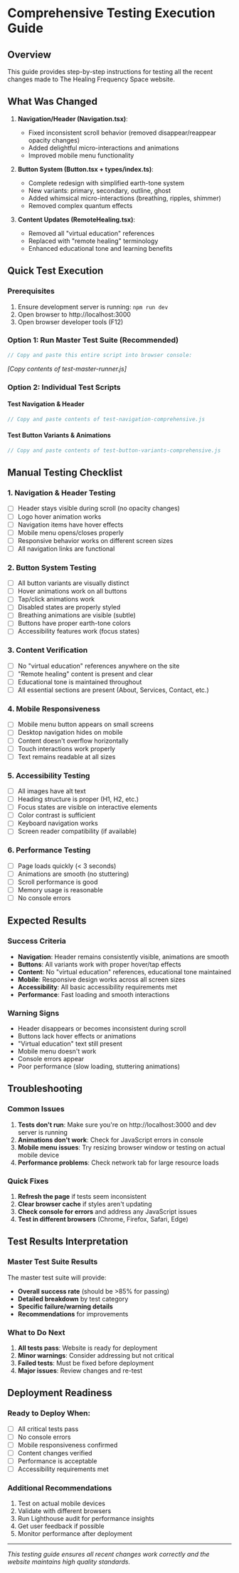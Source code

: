 # Comprehensive Testing Execution Guide

## Overview
This guide provides step-by-step instructions for testing all the recent changes made to The Healing Frequency Space website.

## What Was Changed
1. **Navigation/Header (Navigation.tsx)**:
   - Fixed inconsistent scroll behavior (removed disappear/reappear opacity changes)
   - Added delightful micro-interactions and animations
   - Improved mobile menu functionality

2. **Button System (Button.tsx + types/index.ts)**:
   - Complete redesign with simplified earth-tone system
   - New variants: primary, secondary, outline, ghost  
   - Added whimsical micro-interactions (breathing, ripples, shimmer)
   - Removed complex quantum effects

3. **Content Updates (RemoteHealing.tsx)**:
   - Removed all "virtual education" references
   - Replaced with "remote healing" terminology
   - Enhanced educational tone and learning benefits

## Quick Test Execution

### Prerequisites
1. Ensure development server is running: `npm run dev`
2. Open browser to http://localhost:3000
3. Open browser developer tools (F12)

### Option 1: Run Master Test Suite (Recommended)
```javascript
// Copy and paste this entire script into browser console:
```
*[Copy contents of test-master-runner.js]*

### Option 2: Individual Test Scripts

#### Test Navigation & Header
```javascript
// Copy and paste contents of test-navigation-comprehensive.js
```

#### Test Button Variants & Animations  
```javascript
// Copy and paste contents of test-button-variants-comprehensive.js
```

## Manual Testing Checklist

### 1. Navigation & Header Testing
- [ ] Header stays visible during scroll (no opacity changes)
- [ ] Logo hover animation works
- [ ] Navigation items have hover effects
- [ ] Mobile menu opens/closes properly
- [ ] Responsive behavior works on different screen sizes
- [ ] All navigation links are functional

### 2. Button System Testing
- [ ] All button variants are visually distinct
- [ ] Hover animations work on all buttons
- [ ] Tap/click animations work
- [ ] Disabled states are properly styled
- [ ] Breathing animations are visible (subtle)
- [ ] Buttons have proper earth-tone colors
- [ ] Accessibility features work (focus states)

### 3. Content Verification
- [ ] No "virtual education" references anywhere on the site
- [ ] "Remote healing" content is present and clear
- [ ] Educational tone is maintained throughout
- [ ] All essential sections are present (About, Services, Contact, etc.)

### 4. Mobile Responsiveness
- [ ] Mobile menu button appears on small screens
- [ ] Desktop navigation hides on mobile
- [ ] Content doesn't overflow horizontally
- [ ] Touch interactions work properly
- [ ] Text remains readable at all sizes

### 5. Accessibility Testing
- [ ] All images have alt text
- [ ] Heading structure is proper (H1, H2, etc.)
- [ ] Focus states are visible on interactive elements
- [ ] Color contrast is sufficient
- [ ] Keyboard navigation works
- [ ] Screen reader compatibility (if available)

### 6. Performance Testing
- [ ] Page loads quickly (< 3 seconds)
- [ ] Animations are smooth (no stuttering)
- [ ] Scroll performance is good
- [ ] Memory usage is reasonable
- [ ] No console errors

## Expected Results

### Success Criteria
- **Navigation**: Header remains consistently visible, animations are smooth
- **Buttons**: All variants work with proper hover/tap effects
- **Content**: No "virtual education" references, educational tone maintained
- **Mobile**: Responsive design works across all screen sizes
- **Accessibility**: All basic accessibility requirements met
- **Performance**: Fast loading and smooth interactions

### Warning Signs
- Header disappears or becomes inconsistent during scroll
- Buttons lack hover effects or animations
- "Virtual education" text still present
- Mobile menu doesn't work
- Console errors appear
- Poor performance (slow loading, stuttering animations)

## Troubleshooting

### Common Issues
1. **Tests don't run**: Make sure you're on http://localhost:3000 and dev server is running
2. **Animations don't work**: Check for JavaScript errors in console
3. **Mobile menu issues**: Try resizing browser window or testing on actual mobile device
4. **Performance problems**: Check network tab for large resource loads

### Quick Fixes
1. **Refresh the page** if tests seem inconsistent
2. **Clear browser cache** if styles aren't updating
3. **Check console for errors** and address any JavaScript issues
4. **Test in different browsers** (Chrome, Firefox, Safari, Edge)

## Test Results Interpretation

### Master Test Suite Results
The master test suite will provide:
- **Overall success rate** (should be >85% for passing)
- **Detailed breakdown** by test category
- **Specific failure/warning details**
- **Recommendations** for improvements

### What to Do Next
1. **All tests pass**: Website is ready for deployment
2. **Minor warnings**: Consider addressing but not critical
3. **Failed tests**: Must be fixed before deployment
4. **Major issues**: Review changes and re-test

## Deployment Readiness

### Ready to Deploy When:
- [ ] All critical tests pass
- [ ] No console errors
- [ ] Mobile responsiveness confirmed
- [ ] Content changes verified
- [ ] Performance is acceptable
- [ ] Accessibility requirements met

### Additional Recommendations
1. Test on actual mobile devices
2. Validate with different browsers
3. Run Lighthouse audit for performance insights
4. Get user feedback if possible
5. Monitor performance after deployment

---

*This testing guide ensures all recent changes work correctly and the website maintains high quality standards.*